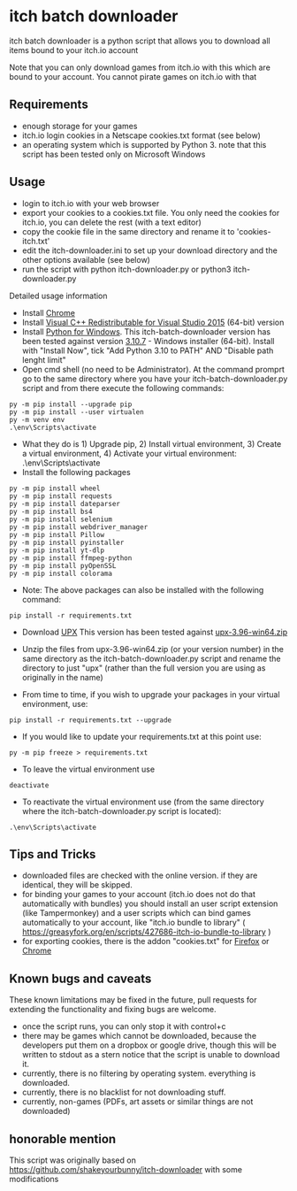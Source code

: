 # itch batch downloader

itch batch downloader is a python script that allows you to download all items bound to your itch.io account

Note that you can only download games from itch.io with this which are bound to your account. You cannot pirate games on
itch.io with that

## Requirements

- enough storage for your games
- itch.io login cookies in a Netscape cookies.txt format (see below)
- an operating system which is supported by Python 3. note that this script has been tested only on Microsoft Windows

## Usage

- login to itch.io with your web browser
- export your cookies to a cookies.txt file. You only need the cookies for itch.io, you can delete the rest (with a text
  editor)
- copy the cookie file in the same directory and rename it to 'cookies-itch.txt'
- edit the itch-downloader.ini to set up your download directory and the other options available (see below)
- run the script with python itch-downloader.py or python3 itch-downloader.py

Detailed usage information
- Install [Chrome](https://www.google.com/intl/en_us/chrome/)
- Install [Visual C++ Redistributable for Visual Studio 2015](https://www.microsoft.com/en-gb/download/details.aspx?id=48145) (64-bit) version
- Install [Python for Windows](https://www.python.org/downloads/windows/). This itch-batch-downloader version has been tested against version [3.10.7](https://www.python.org/downloads/release/python-3107/) - Windows installer (64-bit). Install with "Install Now", tick "Add Python 3.10 to PATH" AND "Disable path lenght limit"
- Open cmd shell (no need to be Administrator). At the command promprt go to the same directory where you have your itch-batch-downloader.py script and from there execute the following commands:
```
py -m pip install --upgrade pip
py -m pip install --user virtualen
py -m venv env
.\env\Scripts\activate
```
- What they do is 1) Upgrade pip, 2) Install virtual environment, 3) Create a virtual environment, 4) Activate your virtual environment: .\env\Scripts\activate
- Install the following packages
```
py -m pip install wheel
py -m pip install requests
py -m pip install dateparser
py -m pip install bs4
py -m pip install selenium
py -m pip install webdriver_manager
py -m pip install Pillow
py -m pip install pyinstaller
py -m pip install yt-dlp
py -m pip install ffmpeg-python
py -m pip install pyOpenSSL
py -m pip install colorama
```
- Note: The above packages can also be installed with the following command:
```
pip install -r requirements.txt
```
- Download [UPX](https://upx.github.io/)
This version has been tested against [upx-3.96-win64.zip](https://github.com/upx/upx/releases/tag/v3.96)
- Unzip the files from upx-3.96-win64.zip (or your version number) in the same directory as the itch-batch-downloader.py script and rename the directory to just "upx" (rather than the full version you are using as originally in the name)

- From time to time, if you wish to upgrade your packages in your virtual environment, use:
```
pip install -r requirements.txt --upgrade
```
- If you would like to update your requirements.txt at this point use:
```
py -m pip freeze > requirements.txt
```
- To leave the virtual environment use
```
deactivate
```
- To reactivate the virtual environment use (from the same directory where the itch-batch-downloader.py script is located):
```
.\env\Scripts\activate
```

## Tips and Tricks

- downloaded files are checked with the online version. if they are identical, they will be skipped.
- for binding your games to your account (itch.io does not do that automatically with bundles) you should install an
  user script extension (like Tampermonkey) and a user scripts which can bind games automatically to your account,
  like "itch.io bundle to library" ( https://greasyfork.org/en/scripts/427686-itch-io-bundle-to-library )
- for exporting cookies, there is the addon "cookies.txt"
  for [Firefox](https://addons.mozilla.org/en-US/firefox/addon/cookies-txt/)
  or [Chrome](https://chrome.google.com/webstore/detail/cookiestxt/njabckikapfpffapmjgojcnbfjonfjfg?hl=en)

## Known bugs and caveats

These known limitations may be fixed in the future, pull requests for extending the functionality and fixing bugs are
welcome.

- once the script runs, you can only stop it with control+c
- there may be games which cannot be downloaded, because the developers put them on a dropbox or google drive, though
  this will be written to stdout as a stern notice that the script is unable to download it.
- currently, there is no filtering by operating system. everything is downloaded.
- currently, there is no blacklist for not downloading stuff.
- currently, non-games (PDFs, art assets or similar things are not downloaded)

## honorable mention

This script was originally based on https://github.com/shakeyourbunny/itch-downloader with some modifications
